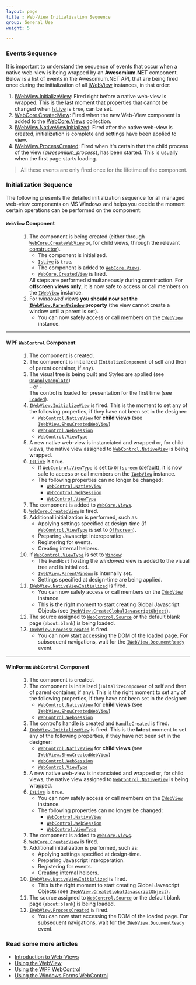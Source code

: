```yaml
---
layout: page
title : Web-View Initialization Sequence
group: General Use
weight: 5

---
```


### Events Sequence

It is important to understand the sequence of events that occur when a native web-view is being wrapped by an **Awesomium.NET** component. Below is a list of events in the Awesomium.NET API, that are being fired once during the initialization of all [IWebView](http://docs.awesomium.net/?tc=T_Awesomium_Core_IWebView) instances, in that order:

1. [IWebView.InitializeView](http://docs.awesomium.net/?tc=E_Awesomium_Core_IWebView_InitializeView): Fired right before a native web-view is wrapped. This is the last moment that properties that cannot be changed when [IsLive](http://docs.awesomium.net/?tc=P_Awesomium_Core_IWebView_IsLive) is `true`, can be set.
2. [WebCore.CreatedView](http://docs.awesomium.net/?tc=E_Awesomium_Core_WebCore_CreatedView): Fired when the new Web-View component is added to the [WebCore.Views](http://docs.awesomium.net/?tc=P_Awesomium_Core_WebCore_Views) collection.
3. [IWebView.NativeViewInitialized](http://docs.awesomium.net/?tc=E_Awesomium_Core_IWebView_NativeViewInitialized): Fired after the native web-view is created, initialization is complete and settings have been applied to view.
4. [IWebView.ProcessCreated](http://docs.awesomium.net/?tc=E_Awesomium_Core_IWebView_ProcessCreated): Fired when it's certain that the child process of the view (*awesomium_process*), has been started. This is usually when the first page starts loading.

> All these events are only fired once for the lifetime of the component.

### Initialization Sequence

The following presents the detailed initialization sequence for all managed web-view components on MS Windows and helps you decide the moment certain operations can be performed on the component:

<dl>
<dt><h4><code>WebView</code> Component</h4></dt>

<dd>
<ol>
<li>
The component is being created (either through <a href="http://docs.awesomium.net/?tc=Overload_Awesomium_Core_WebCore_CreateWebView"><code>WebCore.CreateWebView</code></a> or, for child views, through the relevant <a href="http://docs.awesomium.net/html/M_Awesomium_Core_WebView__ctor.htm">constructor</a>).
<ul>
<li>The component is initialized.</li>
<li><a href="http://docs.awesomium.net/?tc=P_Awesomium_Core_IWebView_IsLive"><code>IsLive</code></a> is <code>true</code>.</li>
<li>The component is added to <a href="http://docs.awesomium.net/?tc=P_Awesomium_Core_WebCore_Views"><code>WebCore.Views</code></a>.</li>
<li><a href="http://docs.awesomium.net/?tc=E_Awesomium_Core_WebCore_CreatedView"><code>WebCore.CreatedView</code></a> is fired.</li>
</ul>
All steps are performed simultaneously during construction. For <b>offscreen views only</b>, it is now safe to access or call members on the <a href="http://docs.awesomium.net/?tc=T_Awesomium_Core_IWebView"><code>IWebView</code></a> instance.
</li>
<li>For <i>windowed</i> views <b>you should now set the <a href="http://docs.awesomium.net/?tc=P_Awesomium_Core_IWebView_ParentWindow"><code>IWebView.ParentWindow</code></a> property</b> (the view cannot create a window until a parent is set).
<ul>
<li>You can now safely access or call members on the <a href="http://docs.awesomium.net/?tc=T_Awesomium_Core_IWebView"><code>IWebView</code></a> instance.</li>
</ul>
</li>
</ol>
</dd>

<hr/>
<dt><h4>WPF <code>WebControl</code> Component</h4></dt>

<dd>
<ol>
<li>The component is created.</li>
<li>
The component is initialized (<code>InitalizeComponent</code> of self and then of parent container, if any).</li>
<li>The visual tree is being built and Styles are applied (see <a href="http://msdn.microsoft.com/en-us/library/system.windows.frameworkelement.onapplytemplate.aspx"><code>OnApplyTemplate</code></a>)<br />
- or -<br />
The control is loaded for presentation for the first time (see <a href="http://msdn.microsoft.com/en-us/library/system.windows.frameworkelement.loaded.aspx"><code>Loaded</code></a>).
</li>
<li><a href="http://docs.awesomium.net/?tc=E_Awesomium_Core_IWebView_InitializeView"><code>IWebView.InitializeView</code></a> is fired. This is the moment to set any of the following properties, if they have not been set in the designer:
<ul>
<li><a href="http://docs.awesomium.net/?tc=P_Awesomium_Windows_Controls_WebControl_NativeView"><code>WebControl.NativeView</code></a> for <b>child views</b> (see <a href="http://docs.awesomium.net/?tc=E_Awesomium_Core_IWebView_ShowCreatedWebView"><code>IWebView.ShowCreatedWebView</code></a>)</li>
<li><a href="http://docs.awesomium.net/?tc=P_Awesomium_Windows_Controls_WebControl_WebSession"><code>WebControl.WebSession</code></a></li>
<li><a href="http://docs.awesomium.net/?tc=P_Awesomium_Windows_Controls_WebControl_ViewType"><code>WebControl.ViewType</code></a></li>
</ul>
</li>
<li>A new native web-view is instanciated and wrapped or, for child views, the native view assigned to <a href="http://docs.awesomium.net/?tc=P_Awesomium_Windows_Controls_WebControl_NativeView"><code>WebControl.NativeView</code></a> is being wrapped.</li>
<li><a href="http://docs.awesomium.net/?tc=P_Awesomium_Core_IWebView_IsLive"><code>IsLive</code></a> is <code>true</code>.
<ul>
<li>If <a href="http://docs.awesomium.net/?tc=P_Awesomium_Windows_Controls_WebControl_ViewType"><code>WebControl.ViewType</code></a> is set to <a href="http://docs.awesomium.net/?tc=T_Awesomium_Core_WebViewType"><code>Offscreen</code></a> (default), it is now safe to access or call members on the <a href="http://docs.awesomium.net/?tc=T_Awesomium_Core_IWebView"><code>IWebView</code></a> instance.</li>
<li>The following properties can no longer be changed:
<ul>
<li><a href="http://docs.awesomium.net/?tc=P_Awesomium_Windows_Controls_WebControl_NativeView"><code>WebControl.NativeView</code></a></li>
<li><a href="http://docs.awesomium.net/?tc=P_Awesomium_Windows_Controls_WebControl_WebSession"><code>WebControl.WebSession</code></a></li>
<li><a href="http://docs.awesomium.net/?tc=P_Awesomium_Windows_Controls_WebControl_ViewType"><code>WebControl.ViewType</code></a></li>
</ul>
</li>
</ul>
</li>
<li>The component is added to <a href="http://docs.awesomium.net/?tc=P_Awesomium_Core_WebCore_Views"><code>WebCore.Views</code></a>.</li>
<li><a href="http://docs.awesomium.net/?tc=E_Awesomium_Core_WebCore_CreatedView"><code>WebCore.CreatedView</code></a> is fired.</li>
<li>Additional initialization is performed, such as:
<ul>
<li>Applying settings specified at design-time (if <a href="http://docs.awesomium.net/?tc=P_Awesomium_Windows_Controls_WebControl_ViewType"><code>WebControl.ViewType</code></a> is set to <a href="http://docs.awesomium.net/?tc=T_Awesomium_Core_WebViewType"><code>Offscreen</code></a>).</li>
<li>Preparing Javascript Interoperation.</li>
<li>Registering for events.</li>
<li>Creating internal helpers.</li>
</ul>
</li>
<li>If <a href="http://docs.awesomium.net/?tc=P_Awesomium_Windows_Controls_WebControl_ViewType"><code>WebControl.ViewType</code></a> is set to <a href="http://docs.awesomium.net/?tc=T_Awesomium_Core_WebViewType"><code>Window</code></a>:
<ul>
<li>The <code>HwndHost</code> hosting the <i>windowed</i> view is added to the visual tree and is initialized.</li>
<li><a href="http://docs.awesomium.net/?tc=P_Awesomium_Core_IWebView_ParentWindow"><code>IWebView.ParentWindow</code></a> is internally set.</li>
<li>Settings specified at design-time are being applied.</li>
</ul>
</li>
<li><a href="http://docs.awesomium.net/?tc=E_Awesomium_Core_IWebView_NativeViewInitialized"><code>IWebView.NativeViewInitialized</code></a> is fired.
<ul>
<li>You can now safely access or call members on the <a href="http://docs.awesomium.net/?tc=T_Awesomium_Core_IWebView"><code>IWebView</code></a> instance.</li>
<li>This is the right moment to start creating Global Javascript Objects (see <a href="http://docs.awesomium.net/?tc=M_Awesomium_Core_IWebView_CreateGlobalJavascriptObject"><code>IWebView.CreateGlobalJavascriptObject</code></a>).</li>
</ul>
</li>
<li>The source assigned to <a href="http://docs.awesomium.net/?tc=P_Awesomium_Windows_Controls_WebControl_Source"><code>WebControl.Source</code></a> or the default blank page (<code>about:blank</code>) is being loaded.</li>
<li><a href="http://docs.awesomium.net/?tc=E_Awesomium_Core_IWebView_ProcessCreated"><code>IWebView.ProcessCreated</code></a> is fired.
<ul>
<li>You can now start accessing the DOM of the loaded page. For subsequent navigations, wait for the <a href="http://docs.awesomium.net/?tc=E_Awesomium_Core_IWebView_DocumentReady"><code>IWebView.DocumentReady</code></a> event.</li>
</ul>
</li>
</ol>
</dd>

<hr/>
<dt><h4>WinForms <code>WebControl</code> Component</h4></dt>

<dd>
<ol>
<li>The component is created.</li>
<li>
The component is initialized (<code>InitalizeComponent</code> of self and then of parent container, if any). This is the right moment to set any of the following properties, if they have not been set in the designer:
<ul>
<li><a href="http://docs.awesomium.net/?tc=P_Awesomium_Windows_Forms_WebControl_NativeView"><code>WebControl.NativeView</code></a> for <b>child views</b> (see <a href="http://docs.awesomium.net/?tc=E_Awesomium_Core_IWebView_ShowCreatedWebView"><code>IWebView.ShowCreatedWebView</code></a>)</li>
<li><a href="http://docs.awesomium.net/?tc=P_Awesomium_Windows_Forms_WebControl_WebSession"><code>WebControl.WebSession</code></a></li>
</ul>
</li>
<li>The control's handle is created and <a href="http://msdn.microsoft.com/en-us/library/system.windows.forms.control.handlecreated.aspx"><code>HandleCreated</code></a> is fired.</li>
<li><a href="http://docs.awesomium.net/?tc=E_Awesomium_Core_IWebView_InitializeView"><code>IWebView.InitializeView</code></a> is fired. This is the <b>latest</b> moment to set any of the following properties, if they have not been set in the designer:
<ul>
<li><a href="http://docs.awesomium.net/?tc=P_Awesomium_Windows_Forms_WebControl_NativeView"><code>WebControl.NativeView</code></a> for <b>child views</b> (see <a href="http://docs.awesomium.net/?tc=E_Awesomium_Core_IWebView_ShowCreatedWebView"><code>IWebView.ShowCreatedWebView</code></a>)</li>
<li><a href="http://docs.awesomium.net/?tc=P_Awesomium_Windows_Forms_WebControl_WebSession"><code>WebControl.WebSession</code></a></li>
<li><a href="http://docs.awesomium.net/?tc=P_Awesomium_Windows_Forms_WebControl_ViewType"><code>WebControl.ViewType</code></a></li>
</ul></li>
<li>A new native web-view is instanciated and wrapped or, for child views, the native view assigned to <a href="http://docs.awesomium.net/?tc=P_Awesomium_Windows_Forms_WebControl_NativeView"><code>WebControl.NativeView</code></a> is being wrapped.</li>
<li><a href="http://docs.awesomium.net/?tc=P_Awesomium_Core_IWebView_IsLive"><code>IsLive</code></a> is <code>true</code>.
<ul>
<li>You can now safely access or call members on the <a href="http://docs.awesomium.net/?tc=T_Awesomium_Core_IWebView"><code>IWebView</code></a> instance.</li>
<li>The following properties can no longer be changed:
<ul>
<li><a href="http://docs.awesomium.net/?tc=P_Awesomium_Windows_Forms_WebControl_NativeView"><code>WebControl.NativeView</code></a></li>
<li><a href="http://docs.awesomium.net/?tc=P_Awesomium_Windows_Forms_WebControl_WebSession"><code>WebControl.WebSession</code></a></li>
<li><a href="http://docs.awesomium.net/?tc=P_Awesomium_Windows_Forms_WebControl_ViewType"><code>WebControl.ViewType</code></a></li>
</ul>
</li>
</ul>
</li>
<li>The component is added to <a href="http://docs.awesomium.net/?tc=P_Awesomium_Core_WebCore_Views"><code>WebCore.Views</code></a>.</li>
<li><a href="http://docs.awesomium.net/?tc=E_Awesomium_Core_WebCore_CreatedView"><code>WebCore.CreatedView</code></a> is fired.</li>
<li>Additional initialization is performed, such as:
<ul>
<li>Applying settings specified at design-time.</li>
<li>Preparing Javascript Interoperation.</li>
<li>Registering for events.</li>
<li>Creating internal helpers.</li>
</ul>
</li>
<li><a href="http://docs.awesomium.net/?tc=E_Awesomium_Core_IWebView_NativeViewInitialized"><code>IWebView.NativeViewInitialized</code></a> is fired.
<ul>
<li>This is the right moment to start creating Global Javascript Objects (see <a href="http://docs.awesomium.net/?tc=M_Awesomium_Core_IWebView_CreateGlobalJavascriptObject"><code>IWebView.CreateGlobalJavascriptObject</code></a>).</li>
</ul>
</li>
<li>The source assigned to <a href="http://docs.awesomium.net/?tc=P_Awesomium_Windows_Forms_WebControl_Source"><code>WebControl.Source</code></a> or the default blank page (<code>about:blank</code>) is being loaded.</li>
<li><a href="http://docs.awesomium.net/?tc=E_Awesomium_Core_IWebView_ProcessCreated"><code>IWebView.ProcessCreated</code></a> is fired.
<ul>
<li>You can now start accessing the DOM of the loaded page. For subsequent navigations, wait for the <a href="http://docs.awesomium.net/?tc=E_Awesomium_Core_IWebView_DocumentReady"><code>IWebView.DocumentReady</code></a> event.</li>
</ul>
</li>
</ol>
</dd>
</dl>


### Read some more articles

* [Introduction to Web-Views](introduction-to-web-views.html)
* [Using the WebView](using-the-webview.html)
* [Using the WPF WebControl](wpf-webcontrol.html)
* [Using the Windows Forms WebControl](winforms-webcontrol.html)
